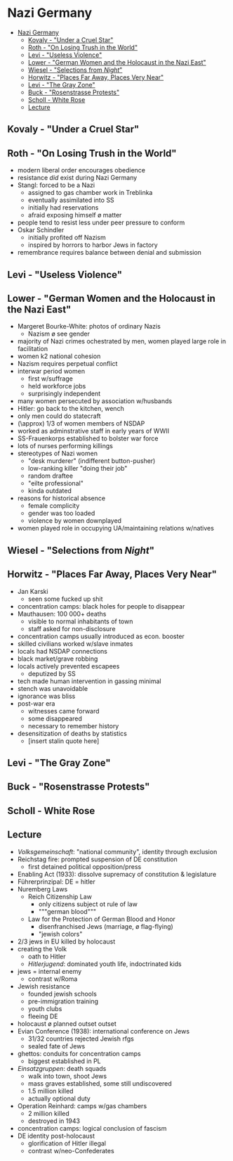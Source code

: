 # Nazi Germany

- [Nazi Germany](#nazi-germany)
  - [Kovaly - "Under a Cruel Star"](#kovaly---under-a-cruel-star)
  - [Roth - "On Losing Trush in the World"](#roth---on-losing-trush-in-the-world)
  - [Levi - "Useless Violence"](#levi---useless-violence)
  - [Lower - "German Women and the Holocaust in the Nazi East"](#lower---german-women-and-the-holocaust-in-the-nazi-east)
  - [Wiesel - "Selections from _Night_"](#wiesel---selections-from-night)
  - [Horwitz - "Places Far Away, Places Very Near"](#horwitz---places-far-away-places-very-near)
  - [Levi - "The Gray Zone"](#levi---the-gray-zone)
  - [Buck - "Rosenstrasse Protests"](#buck---rosenstrasse-protests)
  - [Scholl - White Rose](#scholl---white-rose)
  - [Lecture](#lecture)

## Kovaly - "Under a Cruel Star"

## Roth - "On Losing Trush in the World"

- modern liberal order encourages obedience
- resistance _did_ exist during Nazi Germany
- Stangl: forced to be a Nazi
  - assigned to gas chamber work in Treblinka
  - eventually assimilated into SS
  - initially had reservations
  - afraid exposing himself ø matter
- people tend to resist less under peer pressure to conform
- Oskar Schindler
  - initially profited off Nazism
  - inspired by horrors to harbor Jews in factory
- remembrance requires balance between denial and submission

## Levi - "Useless Violence"

## Lower - "German Women and the Holocaust in the Nazi East"

- Margeret Bourke-White: photos of ordinary Nazis
  - Nazism ø see gender
- majority of Nazi crimes ochestrated by men, women played large role in facilitation
- women k2 national cohesion
- Nazism requires perpetual conflict
- interwar period women
  - first w/suffrage
  - held workforce jobs
  - surprisingly independent
- many women persecuted by association w/husbands
- Hitler: go back to the kitchen, wench
- only men could do statecraft
- \(\approx\) 1/3 of women members of NSDAP
- worked as adminstrative staff in early years of WWII
- SS-Frauenkorps established to bolster war force
- lots of nurses performing killings
- stereotypes of Nazi women
  - "desk murderer" (indifferent button-pusher)
  - low-ranking killer "doing their job"
  - random draftee
  - "eilte professional"
  - kinda outdated
- reasons for historical absence
  - female complicity
  - gender was too loaded
  - violence by women downplayed
- women played role in occupying UA/maintaining relations w/natives

## Wiesel - "Selections from _Night_"

## Horwitz - "Places Far Away, Places Very Near"

- Jan Karski
  - seen some fucked up shit
- concentration camps: black holes for people to disappear
- Mauthausen: 100 000+ deaths
  - visible to normal inhabitants of town
  - staff asked for non-disclosure
- concentration camps usually introduced as econ. booster
- skilled civilians worked w/slave inmates
- locals had NSDAP connections
- black market/grave robbing
- locals actively prevented escapees
  - deputized by SS
- tech made human intervention in gassing minimal
- stench was unavoidable
- ignorance was bliss
- post-war era
  - witnesses came forward
  - some disappeared
  - necessary to remember history
- desensitization of deaths by statistics
  - [insert stalin quote here]

## Levi - "The Gray Zone"

## Buck - "Rosenstrasse Protests"

## Scholl - White Rose

## Lecture

- _Volksgemeinschaft_: "national community", identity through exclusion
- Reichstag fire: prompted suspension of DE constitution
  - first detained political opposition/press
- Enabling Act (1933): dissolve supremacy of constitution & legislature
- Führerprinzipal: DE = hitler
- Nuremberg Laws
  - Reich Citizenship Law
    - only citizens subject ot rule of law
    - """german blood"""
  - Law for the Protection of German Blood and Honor
    - disenfranchised Jews (marriage, ø flag-flying)
    - "jewish colors"
- 2/3 jews in EU killed by holocaust
- creating the Volk
  - oath to Hitler
  - _Hitlerjugend_: dominated youth life, indoctrinated kids
- jews = internal enemy
  - contrast w/Roma
- Jewish resistance
  - founded jewish schools
  - pre-immigration training
  - youth clubs
  - fleeing DE
- holocaust ø planned outset outset
- Evian Conference (1938): international conference on Jews
  - 31/32 countries rejected Jewish rfgs
  - sealed fate of Jews
- ghettos: conduits for concentration camps
  - biggest established in PL
- _Einsatzgruppen_: death squads
  - walk into town, shoot Jews
  - mass graves established, some still undiscovered
  - 1.5 million killed
  - actually optional duty
- Operation Reinhard: camps w/gas chambers
  - 2 million killed
  - destroyed in 1943
- concentration camps: logical conclusion of fascism
- DE identity post-holocaust
  - glorification of Hitler illegal
  - contrast w/neo-Confederates
